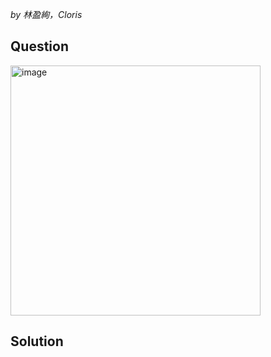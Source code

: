 *by 林盈絢，Cloris*

## Question

<img width="400" alt="image" src="https://github.com/user-attachments/assets/399fd00f-807f-4abf-a1c2-0447698201d3" />

## Solution
